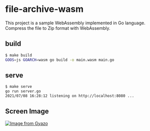 # file-archive-wasm
This project is a sample WebAssembly implemented in Go language.  
Compress the file to Zip format with WebAssembly.

## build
```bash
$ make build
GOOS=js GOARCH=wasm go build -o main.wasm main.go
```

## serve
```bash
$ make serve
go run server.go
2021/07/08 16:28:12 listening on http://localhost:8080 ...
```

## Screen Image
[![Image from Gyazo](https://i.gyazo.com/858ed4928ae9bb853d818bbf0b433275.gif)](https://gyazo.com/858ed4928ae9bb853d818bbf0b433275)

